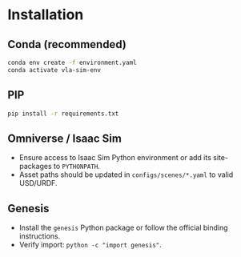 # Installation

## Conda (recommended)
```bash
conda env create -f environment.yaml
conda activate vla-sim-env
```

## PIP
```bash
pip install -r requirements.txt
```

## Omniverse / Isaac Sim
- Ensure access to Isaac Sim Python environment or add its site-packages to `PYTHONPATH`.
- Asset paths should be updated in `configs/scenes/*.yaml` to valid USD/URDF.

## Genesis
- Install the `genesis` Python package or follow the official binding instructions.
- Verify import: `python -c "import genesis"`.
